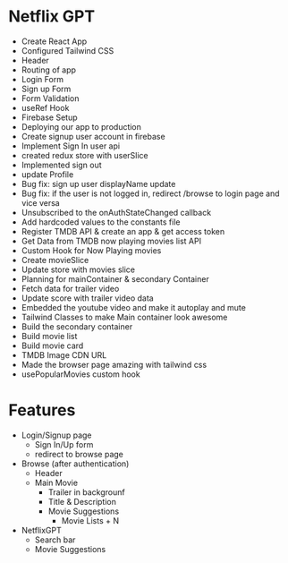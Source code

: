 # Netflix GPT

- Create React App
- Configured Tailwind CSS
- Header
- Routing of app
- Login Form
- Sign up Form
- Form Validation
- useRef Hook
- Firebase Setup
- Deploying our app to production
- Create signup user account in firebase
- Implement Sign In user api
- created redux store with userSlice
- Implemented sign out
- update Profile
- Bug fix: sign up user displayName update
- Bug fix: if the user is not logged in, redirect /browse to login page and vice versa
- Unsubscribed to the onAuthStateChanged callback
- Add hardcoded values to the constants file
- Register TMDB API & create an app & get access token
- Get Data from TMDB now playing movies list API
- Custom Hook for Now Playing movies
- Create movieSlice
- Update store with movies slice
- Planning for mainContainer & secondary Container
- Fetch data for trailer video
- Update score with trailer video data
- Embedded the youtube video and make it autoplay and mute
- Tailwind Classes to make Main container look awesome
- Build the secondary container
- Build movie list
- Build movie card
- TMDB Image CDN URL
- Made the browser page amazing with tailwind css
- usePopularMovies custom hook

# Features

- Login/Signup page
  - Sign In/Up form
  - redirect to browse page
- Browse (after authentication)
  - Header
  - Main Movie
    - Trailer in backgrounf
    - Title & Description
    - Movie Suggestions
      - Movie Lists + N
- NetflixGPT
  - Search bar
  - Movie Suggestions
